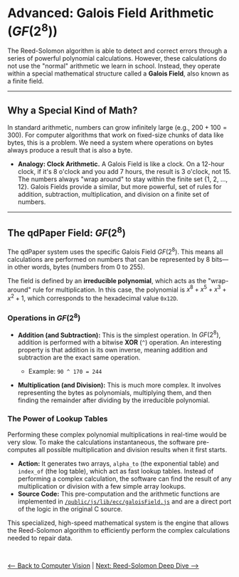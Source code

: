 # Advanced: Galois Field Arithmetic ($GF(2^8)$)

The Reed-Solomon algorithm is able to detect and correct errors through a series of powerful polynomial calculations. However, these calculations do not use the "normal" arithmetic we learn in school. Instead, they operate within a special mathematical structure called a **Galois Field**, also known as a finite field.

---

## Why a Special Kind of Math?

In standard arithmetic, numbers can grow infinitely large (e.g., $200 + 100 = 300$). For computer algorithms that work on fixed-size chunks of data like bytes, this is a problem. We need a system where operations on bytes always produce a result that is also a byte.

* **Analogy: Clock Arithmetic.** A Galois Field is like a clock. On a 12-hour clock, if it's 8 o'clock and you add 7 hours, the result is 3 o'clock, not 15. The numbers always "wrap around" to stay within the finite set {1, 2, ..., 12}. Galois Fields provide a similar, but more powerful, set of rules for addition, subtraction, multiplication, and division on a finite set of numbers.

---

## The qdPaper Field: $GF(2^8)$

The qdPaper system uses the specific Galois Field $GF(2^8)$. This means all calculations are performed on numbers that can be represented by 8 bits—in other words, bytes (numbers from 0 to 255).

The field is defined by an **irreducible polynomial**, which acts as the "wrap-around" rule for multiplication. In this case, the polynomial is $x^8 + x^5 + x^3 + x^2 + 1$, which corresponds to the hexadecimal value `0x12D`.

### Operations in $GF(2^8)$

* **Addition (and Subtraction):** This is the simplest operation. In $GF(2^8)$, addition is performed with a bitwise **XOR** (`^`) operation. An interesting property is that addition is its own inverse, meaning addition and subtraction are the exact same operation.
    * Example: `90 ^ 170 = 244`

* **Multiplication (and Division):** This is much more complex. It involves representing the bytes as polynomials, multiplying them, and then finding the remainder after dividing by the irreducible polynomial.

### The Power of Lookup Tables

Performing these complex polynomial multiplications in real-time would be very slow. To make the calculations instantaneous, the software pre-computes all possible multiplication and division results when it first starts.

* **Action:** It generates two arrays, `alpha_to` (the exponential table) and `index_of` (the log table), which act as fast lookup tables. Instead of performing a complex calculation, the software can find the result of any multiplication or division with a few simple array lookups.
* **Source Code:** This pre-computation and the arithmetic functions are implemented in [`/public/js/lib/ecc/galoisField.js`](../public/js/lib/ecc/galoisField.js) and are a direct port of the logic in the original C source.

This specialized, high-speed mathematical system is the engine that allows the Reed-Solomon algorithm to efficiently perform the complex calculations needed to repair data.

<br>

[<-- Back to Computer Vision](./computer-vision.md) | [Next: Reed-Solomon Deep Dive -->](./reed-solomon-deep-dive.md)